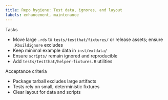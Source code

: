 ```yaml
---
title: Repo hygiene: Test data, ignores, and layout
labels: enhancement, maintenance
---
```


Tasks
- Move large `.rds` to `tests/testthat/fixtures/` or release assets; ensure `.Rbuildignore` excludes
- Keep minimal example data in `inst/extdata/`
- Ensure `scripts/` remain ignored and reproducible
- Add `tests/testthat/helper-fixtures.R` utilities

Acceptance criteria
- Package tarball excludes large artifacts
- Tests rely on small, deterministic fixtures
- Clear layout for data and scripts